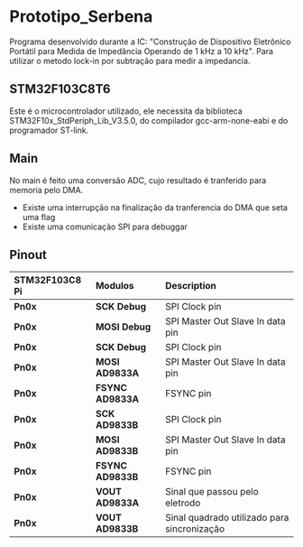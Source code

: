 # Prototipo_Serbena
Programa desenvolvido durante a IC:
"Construção de Dispositivo Eletrônico Portátil para Medida de Impedância Operando de 1 kHz a 10 kHz". Para utilizar o metodo lock-in por subtração para medir a impedancia.

## STM32F103C8T6

Este é o microcontrolador utilizado, ele necessita da biblioteca STM32F10x_StdPeriph_Lib_V3.5.0, do compilador gcc-arm-none-eabi e do programador ST-link.

## Main

No main é feito uma conversão ADC, cujo resultado é tranferido para memoria pelo DMA.
 - Existe uma interrupção na finalização da tranferencia do DMA que seta uma flag
 - Existe uma comunicação SPI para debuggar
## Pinout

| STM32F103C8 Pi | Modulos | Description |
| :--------- | :---------- | :---------------------------------------- |
| **Pn0x** | **SCK Debug** | SPI Clock pin |
| **Pn0x** | **MOSI Debug** | SPI Master Out Slave In data pin |
| **Pn0x** | **SCK Debug** | SPI Clock pin |
| **Pn0x** | **MOSI AD9833A** | SPI Master Out Slave In data pin |
| **Pn0x** | **FSYNC AD9833A** | FSYNC pin |
| **Pn0x** | **SCK AD9833B** | SPI Clock pin |
| **Pn0x** | **MOSI AD9833B** | SPI Master Out Slave In data pin |
| **Pn0x** | **FSYNC AD9833B** | FSYNC pin |
| **Pn0x** | **VOUT AD9833A** | Sinal que passou pelo eletrodo |
| **Pn0x** | **VOUT AD9833B** | Sinal quadrado utilizado para sincronização |
